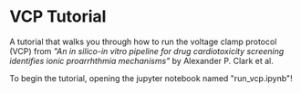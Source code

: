 # VCP Tutorial

A tutorial that walks you through how to run the voltage clamp protocol (VCP) from *"An in silico-in vitro pipeline for drug cardiotoxicity screening identifies ionic proarrhthmia mechanisms"* by Alexander P. Clark et al.

To begin the tutorial, opening the jupyter notebook named "run_vcp.ipynb"! 

